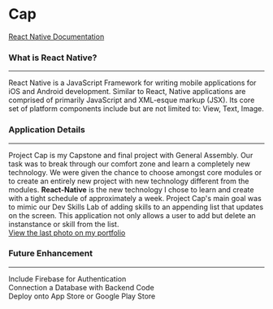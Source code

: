 # Cap

<a href="https://reactnative.dev/">React Native Documentation</a>

### What is React Native?
___
React Native is a JavaScript Framework for writing mobile applications for iOS and Android development. Similar to React, Native applications are comprised of primarily JavaScript and XML-esque markup (JSX). Its core set of platform components include but are not limited to: View, Text, Image. 


### Application Details
___
Project Cap is my Capstone and final project with General Assembly. Our task was to break through our comfort zone and learn a completely new technology. We were given the chance to choose amongst core modules or to create an entirely new project with new technology different from the modules. <strong>React-Native</strong> is the new technology I chose to learn and create with a tight schedule of approximately a week. Project Cap's main goal was to mimic our Dev Skills Lab of adding skills to an appending list that updates on the screen. This application not only allows a user to add but delete an instanstance or skill from the list. 
<br/>
<a href="https://daydin14.github.io/">View the last photo on my portfolio</a>

### Future Enhancement
___
Include Firebase for Authentication <br/>
Connection a Database with Backend Code <br/>
Deploy onto App Store or Google Play Store <br/>
